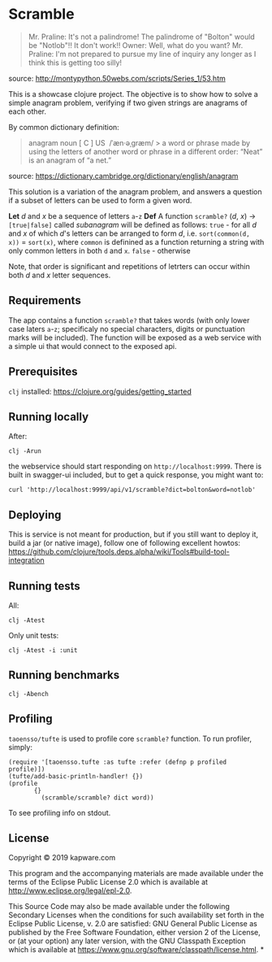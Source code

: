 # Scramble

> Mr. Praline: It's not a palindrome! The palindrome of "Bolton" would be "Notlob"!! It don't work!!
> Owner: Well, what do you want?
> Mr. Praline: I'm not prepared to pursue my line of inquiry any longer as I think this is getting too silly!

source: http://montypython.50webs.com/scripts/Series_1/53.htm

This is a showcase clojure project. The objective is to show how to solve a simple anagram problem, verifying if two given strings are anagrams of each other.

By common dictionary definition:
> anagram
> noun [ C ] US ​  /ˈæn·əˌɡræm/
​>
> a word or phrase made by using the letters of another word or phrase in a different order:
> “Neat” is an anagram of “a net.”

source: https://dictionary.cambridge.org/dictionary/english/anagram

This solution is a variation of the anagram problem, and answers a question if a subset of letters can be used to form a given word.

**Let** _d_ and _x_ be a sequence of letters `a`-`z`
**Def** A function `scramble?` (_d_, _x_) -> `[true|false]` called _subanagram_ will be defined as follows:
       `true` - for all _d_ and _x_ of which  _d_'s letters can be arranged to form _d_, i.e. `sort(common(d, x))` = `sort(x)`, where `common` is definined as a function returning a string with only common letters in both `d` and `x`.
       `false` - otherwise

Note, that order is significant and repetitions of letrters can occur within both _d_ and _x_ letter sequences. 

## Requirements
The app contains a function `scramble?` that takes words (with only lower case laters `a`-`z`; specificaly no special characters, digits or punctuation marks will be included).
The function will be exposed as a web service with a simple ui that would connect to the exposed api.

## Prerequisites
`clj` installed: https://clojure.org/guides/getting_started

## Running locally
After:
```
clj -Arun
```
the webservice should start responding on `http://localhost:9999`.
There is built in swagger-ui included, but to get a quick response, you might want to:
```
curl 'http://localhost:9999/api/v1/scramble?dict=bolton&word=notlob'
```

## Deploying
This is service is not meant for production, but if you still want to deploy it, build a jar (or native image), follow one of following excellent howtos:
https://github.com/clojure/tools.deps.alpha/wiki/Tools#build-tool-integration

## Running tests

All:
```
clj -Atest
```
Only unit tests:

```
clj -Atest -i :unit
```

## Running benchmarks
```
clj -Abench
```

## Profiling
`taoensso/tufte` is used to profile core `scramble?` function. To run profiler, simply:
```
(require '[taoensso.tufte :as tufte :refer (defnp p profiled profile)])
(tufte/add-basic-println-handler! {})
(profile
       {}
         (scramble/scramble? dict word))
```
To see profiling info on stdout.


## License

Copyright © 2019 kapware.com

This program and the accompanying materials are made available under the
terms of the Eclipse Public License 2.0 which is available at
http://www.eclipse.org/legal/epl-2.0.

This Source Code may also be made available under the following Secondary
Licenses when the conditions for such availability set forth in the Eclipse
Public License, v. 2.0 are satisfied: GNU General Public License as published by
the Free Software Foundation, either version 2 of the License, or (at your
option) any later version, with the GNU Classpath Exception which is available
at https://www.gnu.org/software/classpath/license.html.
* 
